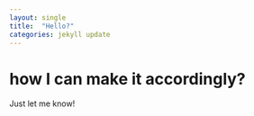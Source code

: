```yaml
---
layout: single
title:  "Hello?"
categories: jekyll update
---
```


# how I can make it accordingly?

Just let me know!